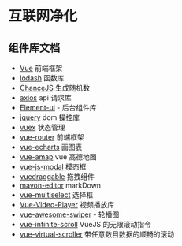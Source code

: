 # 互联网净化

## 组件库文档

- [Vue](https://vue.dashao.me/) 前端框架
- [lodash](https://www.lodashjs.com/) 函数库
- [ChanceJS](https://chancejs.com/) 生成随机数
- [axios](http://www.axios-js.com/) api 请求库
- [Element-ui](https://ele.dashao.me) - 后台组件库
- [jquery](https://www.jquery123.com/) dom 操控库
- [vuex](https://vuex.vuejs.org/zh/guide/) 状态管理
- [vue-router](https://router.vuejs.org/zh/) 前端框架
- [vue-echarts](https://github.com/ecomfe/vue-echarts) 画图表
- [vue-amap](https://github.com/ElemeFE/vue-amap) vue 高德地图
- [vue-js-modal](https://github.com/euvl/vue-js-modal) 模态框
- [vuedraggable](https://github.com/SortableJS/Vue.Draggable) 拖拽组件
- [mavon-editor](https://github.com/hinesboy/mavonEditor) markDown
- [vue-multiselect](https://github.com/shentao/vue-multiselect) 选择框
- [Vue-Video-Player](https://github.com/surmon-china/vue-video-player) 视频播放库
- [vue-awesome-swiper](https://surmon-china.github.io/vue-awesome-swiper/) - 轮播图
- [vue-infinite-scroll](https://github.com/ElemeFE/vue-infinite-scroll) VueJS 的无限滚动指令
- [vue-virtual-scroller](https://github.com/Akryum/vue-virtual-scroller) 带任意数目数据的顺畅的滚动
